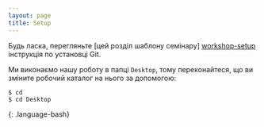 ```yaml
---
layout: page
title: Setup
---
```


Будь ласка, перегляньте [цей розділ шаблону семінару] [workshop-setup]
інструкція по установці Git.

Ми виконаємо нашу роботу в папці `Desktop`, тому переконайтеся, що ви зміните робочий каталог на нього за допомогою:

~~~
$ cd
$ cd Desktop
~~~
{: .language-bash}

[workshop-setup]: https://carpentries.github.io/workshop-template/#git

